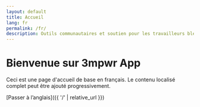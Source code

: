 ```yaml
---
layout: default
title: Accueil
lang: fr
permalink: /fr/
description: Outils communautaires et soutien pour les travailleurs blessés et les personnes en situation de handicap au Canada.
---
```


# Bienvenue sur 3mpwr App

Ceci est une page d'accueil de base en français. Le contenu localisé complet peut être ajouté progressivement.

[Passer à l’anglais]({{ '/' | relative_url }})
